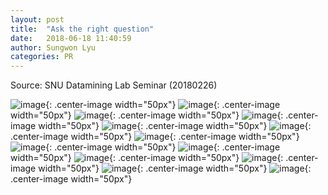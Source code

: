 ```yaml
---
layout: post
title:  "Ask the right question"
date:   2018-06-18 11:40:59
author: Sungwon Lyu
categories: PR
---
```


Source: SNU Datamining Lab Seminar (20180226)

![image](/assets/images/20180226_AskTheRIghtQuestion_SungwonLyu/20180226_AskTheRIghtQuestion_SungwonLyu.001.png){: .center-image width="50px"}
![image](/assets/images/20180226_AskTheRIghtQuestion_SungwonLyu/20180226_AskTheRIghtQuestion_SungwonLyu.002.png){: .center-image width="50px"}
![image](/assets/images/20180226_AskTheRIghtQuestion_SungwonLyu/20180226_AskTheRIghtQuestion_SungwonLyu.003.png){: .center-image width="50px"}
![image](/assets/images/20180226_AskTheRIghtQuestion_SungwonLyu/20180226_AskTheRIghtQuestion_SungwonLyu.004.png){: .center-image width="50px"}
![image](/assets/images/20180226_AskTheRIghtQuestion_SungwonLyu/20180226_AskTheRIghtQuestion_SungwonLyu.005.png){: .center-image width="50px"}
![image](/assets/images/20180226_AskTheRIghtQuestion_SungwonLyu/20180226_AskTheRIghtQuestion_SungwonLyu.006.png){: .center-image width="50px"}
![image](/assets/images/20180226_AskTheRIghtQuestion_SungwonLyu/20180226_AskTheRIghtQuestion_SungwonLyu.007.png){: .center-image width="50px"}
![image](/assets/images/20180226_AskTheRIghtQuestion_SungwonLyu/20180226_AskTheRIghtQuestion_SungwonLyu.008.png){: .center-image width="50px"}
![image](/assets/images/20180226_AskTheRIghtQuestion_SungwonLyu/20180226_AskTheRIghtQuestion_SungwonLyu.009.png){: .center-image width="50px"}
![image](/assets/images/20180226_AskTheRIghtQuestion_SungwonLyu/20180226_AskTheRIghtQuestion_SungwonLyu.010.png){: .center-image width="50px"}
![image](/assets/images/20180226_AskTheRIghtQuestion_SungwonLyu/20180226_AskTheRIghtQuestion_SungwonLyu.011.png){: .center-image width="50px"}
![image](/assets/images/20180226_AskTheRIghtQuestion_SungwonLyu/20180226_AskTheRIghtQuestion_SungwonLyu.012.png){: .center-image width="50px"}
![image](/assets/images/20180226_AskTheRIghtQuestion_SungwonLyu/20180226_AskTheRIghtQuestion_SungwonLyu.013.png){: .center-image width="50px"}
